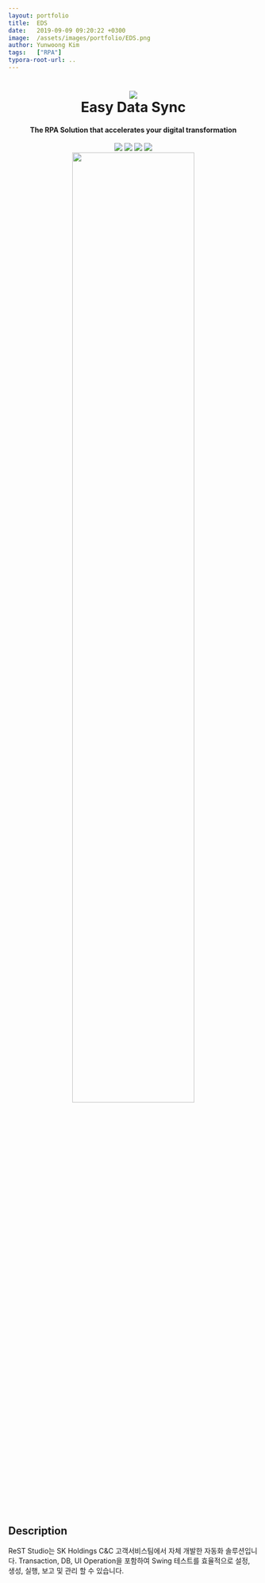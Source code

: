 ```yaml
---
layout: portfolio
title:  EDS
date:   2019-09-09 09:20:22 +0300
image:  /assets/images/portfolio/EDS.png
author: Yunwoong Kim
tags:   ["RPA"]
typora-root-url: ..
---
```


<h1 align="center">
  <img src="/assets/images/portfolio/EDS/albatross.ico"><br/>Easy Data Sync
</h1>


<h4 align="center">
  The RPA Solution that accelerates your digital transformation
</h4>
<div align="center">
  <img src="https://img.shields.io/badge/python-v3.6-blue.svg"/>
  <img src="https://img.shields.io/badge/PyQt5-v5.11.3-blue.svg"/>
  <img src="https://img.shields.io/badge/cxOracle-v7.1.0-blue.svg"/>
  <img src="https://img.shields.io/badge/pandas-v0.23.4-blue.svg"/>
</div>


<div align="center">
  <img src="/assets/images/portfolio/ReST/performance.gif" width="70%">
</div>


## Description

ReST Studio는 SK Holdings C&C 고객서비스팀에서 자체 개발한 자동화 솔루션입니다. Transaction, DB, UI Operation을 포함하여 Swing 테스트를 효율적으로 설정, 생성, 실행, 보고 및 관리 할 수 있습니다.
